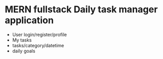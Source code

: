 # MERN fullstack Daily task manager application

- User login/register/profile 
- My tasks 
- tasks/category/datetime
- daily goals 